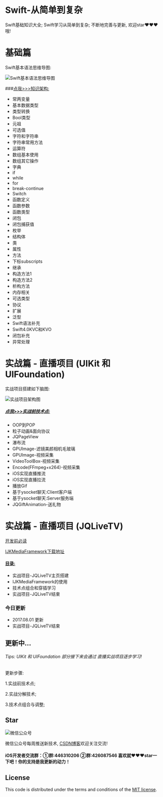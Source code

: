 # Swift-从简单到复杂
Swift基础知识大全; Swift学习从简单到复杂; 不断地完善与更新, 欢迎star❤️❤️❤️哦!

基础篇
===
Swift基本语法思维导图:

![Swift基本语法思维导图](https://github.com/iOS-Swift-Developers/Swift/blob/master/Swift%E5%9F%BA%E6%9C%AC%E8%AF%AD%E6%B3%95%E6%80%9D%E7%BB%B4%E5%AF%BC%E5%9B%BE.png?raw=true)

###[点我>>>知识架构:](https://github.com/iOS-Swift-Developers/Swift/tree/master/%E5%9F%BA%E7%A1%80%E8%AF%AD%E6%B3%95)

- 常两变量
- 基本数据类型
- 类型转换
- Bool类型
- 元祖
- 可选值
- 字符和字符串
- 字符串常用方法
- 运算符
- 数组基本使用
- 数组其它操作
- 字典
- if
- while
- for
- break-continue
- Switch
- 函数定义
- 函数参数
- 函数类型
- 闭包
- 闭包捕获值
- 枚举
- 结构体
- 类
- 属性
- 方法
- 下标subscripts
- 继承
- 构造方法1
- 构造方法2
- 析构方法
- 内存相关
- 可选类型
- 协议
- 扩展
- 泛型
- Swift语法补充
- Swift4.0KVC和KVO
- 闭包补充
- 异常处理

实战篇 - 直播项目 (UIKit 和 UIFoundation)
===
实战项目搭建如下脑图:

![实战项目架构图](https://github.com/iOS-Swift-Developers/Swift/blob/master/%E5%AE%9E%E6%88%98%E9%A1%B9%E7%9B%AE%E6%9E%B6%E6%9E%84%E5%9B%BE.png?raw=true)

##### [点我>>>实战前技术点:](https://github.com/iOS-Swift-Developers/Swift/tree/master/%E5%AE%9E%E6%88%98%E5%89%8D%E6%8A%80%E6%9C%AF%E7%82%B9)


- OOP到POP
- 粒子动画&面向协议
- JQPageView
- 瀑布流
- GPUImage-滤镜美颜相机毛玻璃
- GPUImage-视频采集
- VideoToolBox-视频采集
- Encode(FFmpeg+x264)-视频采集
- iOS实现直播推流
- iOS实现直播拉流
- 播放Gif
- 基于ysocket聊天:Client客户端
- 基于ysocket聊天:Server服务端
- JQGiftAnimation-送礼物

实战篇 - 直播项目 (JQLiveTV)
===

[开发前必读](https://github.com/iOS-Swift-Developers/Swift/blob/master/%E5%AE%9E%E6%88%98%E9%A1%B9%E7%9B%AE%E4%B8%80/%E5%BC%80%E5%8F%91%E5%89%8D%E5%BF%85%E7%9C%8B.pages?raw=true)

[IJKMediaFramework下载地址](http://download.csdn.net/detail/qq_31810357/9917177)

#### [目录:](https://github.com/iOS-Swift-Developers/Swift/tree/master/%E5%AE%9E%E6%88%98%E9%A1%B9%E7%9B%AE%E4%B8%80)

- 实战项目-JQLiveTV主页搭建
- IJKMediaFramework的使用
- 技术点组合和穿插学习
- 实战项目-JQLiveTV结束

### 今日更新
- 2017.08.01 更新
- 实战项目-JQLiveTV结束

## 更新中...
###### Tips: UIKit 和 UIFoundation 部分接下来会通过 直播实战项目逐步学习! 

更新步骤:

1.实战前技术点;

2.实战分解技术;

3.技术点组合与调整;


## Star

![微信公众号](http://blog26.com/images/wechatscan.gif)

微信公众号每周推送新技术, [CSDN博客](http://blog.csdn.net/qq_31810357)欢迎关注交流!
 
#### iOS开发者交流群：①群:446310206 ②群:426087546 喜欢就❤️❤️❤️star一下吧！你的支持是我更新的动力！ 

## License

This code is distributed under the terms and conditions of the [MIT license](LICENSE).
